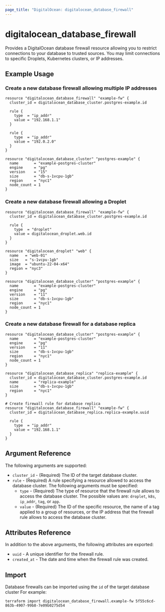 ```yaml
---
page_title: "DigitalOcean: digitalocean_database_firewall"
---
```


# digitalocean\_database\_firewall

Provides a DigitalOcean database firewall resource allowing you to restrict
connections to your database to trusted sources. You may limit connections to
specific Droplets, Kubernetes clusters, or IP addresses.

## Example Usage

### Create a new database firewall allowing multiple IP addresses

```hcl
resource "digitalocean_database_firewall" "example-fw" {
  cluster_id = digitalocean_database_cluster.postgres-example.id

  rule {
    type  = "ip_addr"
    value = "192.168.1.1"
  }

  rule {
    type  = "ip_addr"
    value = "192.0.2.0"
  }
}

resource "digitalocean_database_cluster" "postgres-example" {
  name       = "example-postgres-cluster"
  engine     = "pg"
  version    = "15"
  size       = "db-s-1vcpu-1gb"
  region     = "nyc1"
  node_count = 1
}
```

### Create a new database firewall allowing a Droplet

```hcl
resource "digitalocean_database_firewall" "example-fw" {
  cluster_id = digitalocean_database_cluster.postgres-example.id

  rule {
    type  = "droplet"
    value = digitalocean_droplet.web.id
  }
}

resource "digitalocean_droplet" "web" {
  name   = "web-01"
  size   = "s-1vcpu-1gb"
  image  = "ubuntu-22-04-x64"
  region = "nyc3"
}

resource "digitalocean_database_cluster" "postgres-example" {
  name       = "example-postgres-cluster"
  engine     = "pg"
  version    = "11"
  size       = "db-s-1vcpu-1gb"
  region     = "nyc1"
  node_count = 1
}
```

### Create a new database firewall for a database replica

```hcl
resource "digitalocean_database_cluster" "postgres-example" {
  name       = "example-postgres-cluster"
  engine     = "pg"
  version    = "11"
  size       = "db-s-1vcpu-1gb"
  region     = "nyc1"
  node_count = 1
}

resource "digitalocean_database_replica" "replica-example" {
  cluster_id = digitalocean_database_cluster.postgres-example.id
  name       = "replica-example"
  size       = "db-s-1vcpu-1gb"
  region     = "nyc1"
}

# Create firewall rule for database replica
resource "digitalocean_database_firewall" "example-fw" {
  cluster_id = digitalocean_database_replica.replica-example.uuid

  rule {
    type  = "ip_addr"
    value = "192.168.1.1"
  }
}
```

## Argument Reference

The following arguments are supported:

* `cluster_id` - (Required) The ID of the target database cluster.
* `rule` - (Required) A rule specifying a resource allowed to access the database cluster. The following arguments must be specified:
  - `type` - (Required) The type of resource that the firewall rule allows to access the database cluster. The possible values are: `droplet`, `k8s`, `ip_addr`, `tag`, or `app`.
  - `value` - (Required) The ID of the specific resource, the name of a tag applied to a group of resources, or the IP address that the firewall rule allows to access the database cluster.

## Attributes Reference

In addition to the above arguments, the following attributes are exported:

* `uuid` - A unique identifier for the firewall rule.
* `created_at` - The date and time when the firewall rule was created.

## Import

Database firewalls can be imported using the `id` of the target database cluster
For example:

```
terraform import digitalocean_database_firewall.example-fw 5f55c6cd-863b-4907-99b8-7e09b0275d54
```
